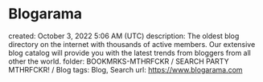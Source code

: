 # Blogarama

created: October 3, 2022 5:06 AM (UTC)
description: The oldest blog directory on the internet with thousands of active members. Our extensive blog catalog will provide you with the latest trends from bloggers from all other the world.
folder: BOOKMRKS-MTHRFCKR / SEARCH PARTY MTHRFCKR! / Blog
tags: Blog, Search
url: https://www.blogarama.com